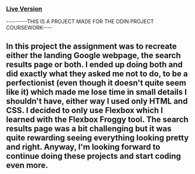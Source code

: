 ### [Live Version](https://randrerd.github.io/google-homepage/) <br>

---------THIS IS A PROJECT MADE FOR THE ODIN PROJECT COURSEWORK----


In this project the assignment was to recreate either the landing Google webpage, the search results page or both. I ended up doing both and did exactly what they asked me not to do, to be a perfectionist (even though it doesn't quite seem like it) which made me lose time in small details I shouldn't have, either way I used only HTML and CSS. I decided to only use Flexbox which I learned with the Flexbox Froggy tool. The search results page was a bit challenging but it was quite rewarding seeing everything looking pretty and right.
Anyway, I'm looking forward to continue doing these projects and start coding even more.
-------------------------------------------------------------------
